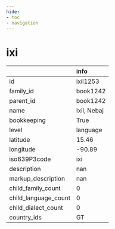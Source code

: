 ```yaml
---
hide:
- toc
- navigation
---
```

# ixi
|                      | info        |
|:---------------------|:------------|
| id                   | ixil1253    |
| family_id            | book1242    |
| parent_id            | book1242    |
| name                 | Ixil, Nebaj |
| bookkeeping          | True        |
| level                | language    |
| latitude             | 15.46       |
| longitude            | -90.89      |
| iso639P3code         | ixi         |
| description          | nan         |
| markup_description   | nan         |
| child_family_count   | 0           |
| child_language_count | 0           |
| child_dialect_count  | 0           |
| country_ids          | GT          |